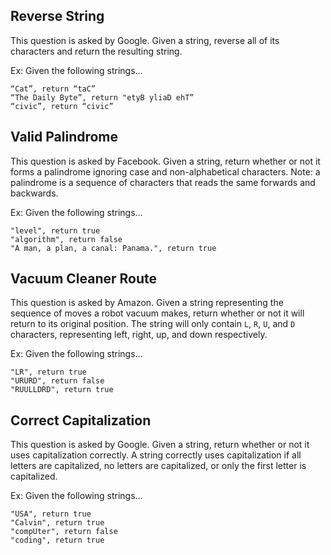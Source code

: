 ## Reverse String

This question is asked by Google. Given a string, reverse all of its characters and return the resulting string.

Ex: Given the following strings...

```
“Cat”, return “taC”
“The Daily Byte”, return "etyB yliaD ehT”
“civic”, return “civic”
```

## Valid Palindrome

This question is asked by Facebook. Given a string, return whether or not it forms a palindrome ignoring case and non-alphabetical characters.
Note: a palindrome is a sequence of characters that reads the same forwards and backwards.

Ex: Given the following strings...

```
"level", return true
"algorithm", return false
"A man, a plan, a canal: Panama.", return true
```

## Vacuum Cleaner Route

This question is asked by Amazon. Given a string representing the sequence of moves a robot vacuum makes, return whether or not it will return to its original position. The string will only contain `L`, `R`, `U`, and `D` characters, representing left, right, up, and down respectively.

Ex: Given the following strings...

```
"LR", return true
"URURD", return false
"RUULLDRD", return true
```

## Correct Capitalization

This question is asked by Google. Given a string, return whether or not it uses capitalization correctly. A string correctly uses capitalization if all letters are capitalized, no letters are capitalized, or only the first letter is capitalized.

Ex: Given the following strings...

```
"USA", return true
"Calvin", return true
"compUter", return false
"coding", return true
```